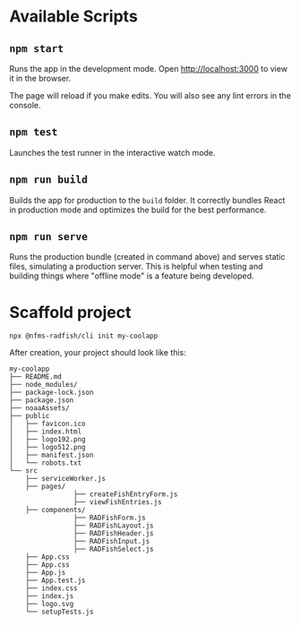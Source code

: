 # Available Scripts

## `npm start`

Runs the app in the development mode. Open [http://localhost:3000](http://localhost:3000/) to view it in the browser.

The page will reload if you make edits. You will also see any lint errors in the console.

## `npm test`

Launches the test runner in the interactive watch mode.

## `npm run build`

Builds the app for production to the `build` folder. It correctly bundles React in production mode and optimizes the build for the best performance.

## `npm run serve`

Runs the production bundle (created in command above) and serves static files, simulating a production server. This is helpful when testing and building things where "offline mode" is a feature being developed.

# Scaffold project

```
npx @nfms-radfish/cli init my-coolapp
```

After creation, your project should look like this:

```
my-coolapp
├── README.md
├── node_modules/
├── package-lock.json
├── package.json
├── noaaAssets/
├── public
│   ├── favicon.ico
│   ├── index.html
│   ├── logo192.png
│   ├── logo512.png
│   ├── manifest.json
│   └── robots.txt
└── src
    ├── serviceWorker.js
    ├── pages/
				├── createFishEntryForm.js
				├── viewFishEntries.js
    ├── components/
				├── RADFishForm.js
				├── RADFishLayout.js
				├── RADFishHeader.js
				├── RADFishInput.js
				├── RADFishSelect.js
    ├── App.css
    ├── App.css
    ├── App.js
    ├── App.test.js
    ├── index.css
    ├── index.js
    ├── logo.svg
    └── setupTests.js
```
